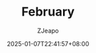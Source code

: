 ---
title: 'February'
date: 2025-01-07T22:41:57+08:00
language: en
math: false
# weight: 1
# aliases: ["/first"]
tags: ["english"]
author: "ZJeapo"
# author: ["Me", "You"] # multiple authors
showToc: true
TocOpen: false
draft: true
hidemeta: false
comments: false
description: "Desc Text."
canonicalURL: "https://canonical.url/to/page"
disableHLJS: true # to disable highlightjs
disableShare: false
disableHLJS: false
hideSummary: false
searchHidden: true
ShowReadingTime: true
ShowBreadCrumbs: true
ShowPostNavLinks: true
ShowWordCount: true
ShowRssButtonInSectionTermList: true
UseHugoToc: true
# cover:
#     image: "<image path/url>" # image path/url
#     alt: "<alt text>" # alt text
#     caption: "<text>" # display caption under cover
#     relative: false # when using page bundles set this to true
#     hidden: true # only hide on current single page
# editPost:
#     URL: "https://gitee.com/<path_to_repo>/content"
#     Text: "Edit" # edit text
#     appendFilePath: true # to append file path to Edit link
---